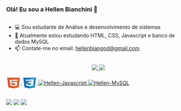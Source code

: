 ### Olá! Eu sou a Hellen Bianchini 🌸
##
- 💻 Sou estudante de Análise e desenvolvimento de sistemas
- 📖 Atualmente estou estudando HTML, CSS, Javascript e banco de dados MySQL
- 📫 Contate-me no email: hellenbiangod@gmail.com
##
<div align="center">
  <a href="https://github.com/HellenBianchini">
  <img height="180em" src="https://github-readme-stats.vercel.app/api?username=HellenBianchini&show_icons=true&theme=aura&include_all_commits=true&count_private=true"/>
  <img height="150em" src="https://github-readme-stats.vercel.app/api/top-langs/?username=HellenBianchini&layout=compact&langs_count=7&theme=aura"/>
</div>
  
  <div style="display: inline_block"><br>
  <img align="center" alt="Hellen-HTML" height="30" width="40" src="https://raw.githubusercontent.com/devicons/devicon/master/icons/html5/html5-original.svg">
  <img align="center" alt="Hellen-CSS" height="30" width="40" src="https://raw.githubusercontent.com/devicons/devicon/master/icons/css3/css3-original.svg">
  <img align="center" alt="Hellen-Javascript" height="30" width="40" src="https://cdn.jsdelivr.net/gh/devicons/devicon/icons/javascript/javascript-original.svg">
   <img align="center" alt="Hellen-MySQL" height="30" width="40" src="https://cdn.jsdelivr.net/gh/devicons/devicon/icons/mysql/mysql-original-wordmark.svg">
  
</div>
  
  ##
  
<div>
  <a href="https://instagram.com/hell._.god" target="_blank"><img src="https://img.shields.io/badge/-Instagram-%23E4405F?style=for-the-badge&logo=instagram&logoColor=white" target="_blank"></a>
  <a href = "mailto:hellenbiangod@gmail.com
"><img src=https://img.shields.io/badge/Gmail-D14836?style=for-the-badge&logo=gmail&logoColor=white target="_blank"></a>
<a href="https://www.linkedin.com/in/hellen-bianchini-godinho/"><img src="https://img.shields.io/badge/LinkedIn-0077B5?style=for-the-badge&logo=linkedin&logoColor=white"></a>
</div>
